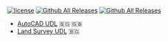  [![license](https://img.shields.io/github/license/rddim/npp-udl.svg?style=flat-square)](../../blob/master/LICENSE) [![Github All Releases](https://img.shields.io/github/release/rddim/npp-udl.svg?style=flat-square)](../../releases/latest) [![Github All Releases](https://img.shields.io/github/downloads/rddim/npp-udl/total.svg?style=flat-square)](../../releases/latest)
* [AutoCAD UDL](/AutoCAD) :bulgaria: :uk:
* [Land Survey UDL](/LandSurvey) :bulgaria:
